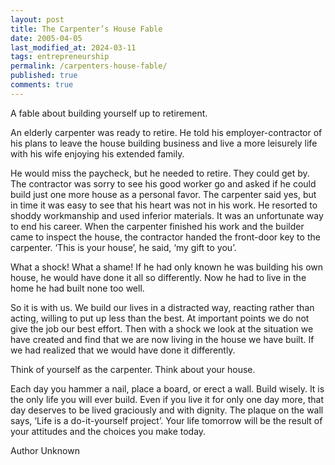 ```yaml
---
layout: post
title: The Carpenter’s House Fable
date: 2005-04-05
last_modified_at: 2024-03-11
tags: entrepreneurship
permalink: /carpenters-house-fable/
published: true
comments: true
---
```

A fable about building yourself up to retirement.
<!--more-->
An elderly carpenter was ready to retire. He told his employer-contractor of his plans to leave the house building business and live a more leisurely life with his wife enjoying his extended family.

He would miss the paycheck, but he needed to retire. They could get by. The contractor was sorry to see his good worker go and asked if he could build just one more house as a personal favor. The carpenter said yes, but in time it was easy to see that his heart was not in his work. He resorted to shoddy workmanship and used inferior materials. It was an unfortunate way to end his career.
When the carpenter finished his work and the builder came to inspect the house, the contractor handed the front-door key to the carpenter. ‘This is your house’, he said, ‘my gift to you’.

What a shock! What a shame! If he had only known he was building his own house, he would have done it all so differently. Now he had to live in the home he had built none too well.

So it is with us. We build our lives in a distracted way, reacting rather than acting, willing to put up less than the best. At important points we do not give the job our best effort. Then with a shock we look at the situation we have created and find that we are now living in the house we have built. If we had realized that we would have done it differently.

Think of yourself as the carpenter. Think about your house.

Each day you hammer a nail, place a board, or erect a wall. Build wisely. It is the only life you will ever build. Even if you live it for only one day more, that day deserves to be lived graciously and with dignity. The plaque on the wall says, ‘Life is a do-it-yourself project’. Your life tomorrow will be the result of your attitudes and the choices you make today.

Author Unknown